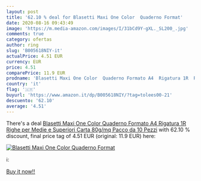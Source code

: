 ```yaml
---
layout: post
title: '62.10 % deal for Blasetti Maxi One Color  Quaderno Format'
date: 2020-08-16 09:43:49
image: 'https://m.media-amazon.com/images/I/31bCd9Y-gXL._SL200_.jpg'
comments: true
category: ofertas
author: ring
slug: 'B005618NIY-it'
actualPrice: 4.51 EUR
currency: EUR
price: 4.51
comparePrice: 11.9 EUR
prodname: 'Blasetti Maxi One Color  Quaderno Formato A4  Rigatura 1R  Righe per Medie e Superiori  Carta 80g/mq  Pacco da 10 Pezzi'
country: 'it'
flag: '🇮🇹'
buyurl: 'https://www.amazon.it/dp/B005618NIY/?tag=tolees00-21'
descuento: '62.10'
average: '4.51'
---
```


There's a deal [Blasetti Maxi One Color  Quaderno Formato A4  Rigatura 1R  Righe per Medie e Superiori  Carta 80g/mq  Pacco da 10 Pezzi](https://www.amazon.it/dp/B005618NIY/?tag=tolees00-21)  with  62.10 % discount, final price tag of  4.51 EUR (original: 11.9 EUR) here:

[![Blasetti Maxi One Color  Quaderno Format](https://m.media-amazon.com/images/I/31bCd9Y-gXL._SL200_.jpg)](https://www.amazon.it/dp/B005618NIY/?tag=tolees00-21)

ℹ️:


[Buy it now!!](https://www.amazon.it/dp/B005618NIY/?tag=tolees00-21)
